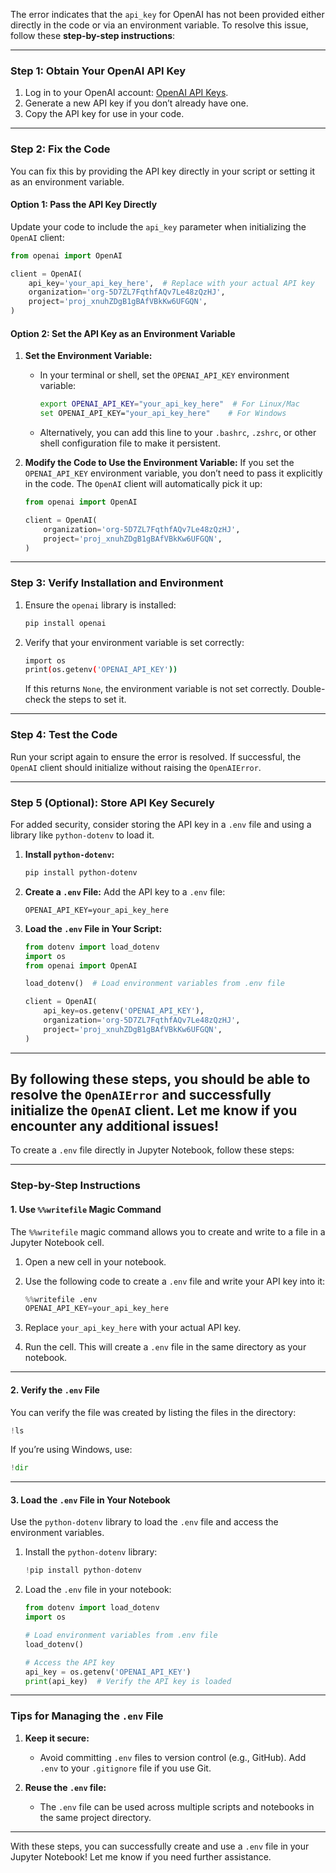 

The error indicates that the `api_key` for OpenAI has not been provided either directly in the code or via an environment variable. To resolve this issue, follow these **step-by-step instructions**:

---

### **Step 1: Obtain Your OpenAI API Key**
1. Log in to your OpenAI account: [OpenAI API Keys](https://platform.openai.com/account/api-keys).
2. Generate a new API key if you don’t already have one.
3. Copy the API key for use in your code.

---

### **Step 2: Fix the Code**

You can fix this by providing the API key directly in your script or setting it as an environment variable.

#### **Option 1: Pass the API Key Directly**
Update your code to include the `api_key` parameter when initializing the `OpenAI` client:

```python
from openai import OpenAI

client = OpenAI(
    api_key='your_api_key_here',  # Replace with your actual API key
    organization='org-5D7ZL7FqthfAQv7Le48zQzHJ',
    project='proj_xnuhZDgB1gBAfVBkKw6UFGQN',
)
```

#### **Option 2: Set the API Key as an Environment Variable**
1. **Set the Environment Variable:**
   - In your terminal or shell, set the `OPENAI_API_KEY` environment variable:
     ```bash
     export OPENAI_API_KEY="your_api_key_here"  # For Linux/Mac
     set OPENAI_API_KEY="your_api_key_here"    # For Windows
     ```
   - Alternatively, you can add this line to your `.bashrc`, `.zshrc`, or other shell configuration file to make it persistent.

2. **Modify the Code to Use the Environment Variable:**
   If you set the `OPENAI_API_KEY` environment variable, you don’t need to pass it explicitly in the code. The `OpenAI` client will automatically pick it up:

   ```python
   from openai import OpenAI

   client = OpenAI(
       organization='org-5D7ZL7FqthfAQv7Le48zQzHJ',
       project='proj_xnuhZDgB1gBAfVBkKw6UFGQN',
   )
   ```

---

### **Step 3: Verify Installation and Environment**
1. Ensure the `openai` library is installed:
   ```bash
   pip install openai
   ```
2. Verify that your environment variable is set correctly:
   ```bash
   import os
   print(os.getenv('OPENAI_API_KEY'))
   ```

   If this returns `None`, the environment variable is not set correctly. Double-check the steps to set it.

---

### **Step 4: Test the Code**
Run your script again to ensure the error is resolved. If successful, the `OpenAI` client should initialize without raising the `OpenAIError`.

---

### **Step 5 (Optional): Store API Key Securely**
For added security, consider storing the API key in a `.env` file and using a library like `python-dotenv` to load it.

1. **Install `python-dotenv`:**
   ```bash
   pip install python-dotenv
   ```

2. **Create a `.env` File:**
   Add the API key to a `.env` file:
   ```
   OPENAI_API_KEY=your_api_key_here
   ```

3. **Load the `.env` File in Your Script:**
   ```python
   from dotenv import load_dotenv
   import os
   from openai import OpenAI

   load_dotenv()  # Load environment variables from .env file

   client = OpenAI(
       api_key=os.getenv('OPENAI_API_KEY'),
       organization='org-5D7ZL7FqthfAQv7Le48zQzHJ',
       project='proj_xnuhZDgB1gBAfVBkKw6UFGQN',
   )
   ```

---

By following these steps, you should be able to resolve the `OpenAIError` and successfully initialize the `OpenAI` client. Let me know if you encounter any additional issues!
---
To create a `.env` file directly in Jupyter Notebook, follow these steps:

---

### **Step-by-Step Instructions**

#### **1. Use `%%writefile` Magic Command**
The `%%writefile` magic command allows you to create and write to a file in a Jupyter Notebook cell.

1. Open a new cell in your notebook.
2. Use the following code to create a `.env` file and write your API key into it:
   ```python
   %%writefile .env
   OPENAI_API_KEY=your_api_key_here
   ```

3. Replace `your_api_key_here` with your actual API key.

4. Run the cell. This will create a `.env` file in the same directory as your notebook.

---

#### **2. Verify the `.env` File**
You can verify the file was created by listing the files in the directory:

```python
!ls
```

If you’re using Windows, use:

```python
!dir
```

---

#### **3. Load the `.env` File in Your Notebook**
Use the `python-dotenv` library to load the `.env` file and access the environment variables.

1. Install the `python-dotenv` library:
   ```python
   !pip install python-dotenv
   ```

2. Load the `.env` file in your notebook:
   ```python
   from dotenv import load_dotenv
   import os

   # Load environment variables from .env file
   load_dotenv()

   # Access the API key
   api_key = os.getenv('OPENAI_API_KEY')
   print(api_key)  # Verify the API key is loaded
   ```

---

### **Tips for Managing the `.env` File**
1. **Keep it secure:**
   - Avoid committing `.env` files to version control (e.g., GitHub). Add `.env` to your `.gitignore` file if you use Git.

2. **Reuse the `.env` file:**
   - The `.env` file can be used across multiple scripts and notebooks in the same project directory.

---

With these steps, you can successfully create and use a `.env` file in your Jupyter Notebook! Let me know if you need further assistance.
